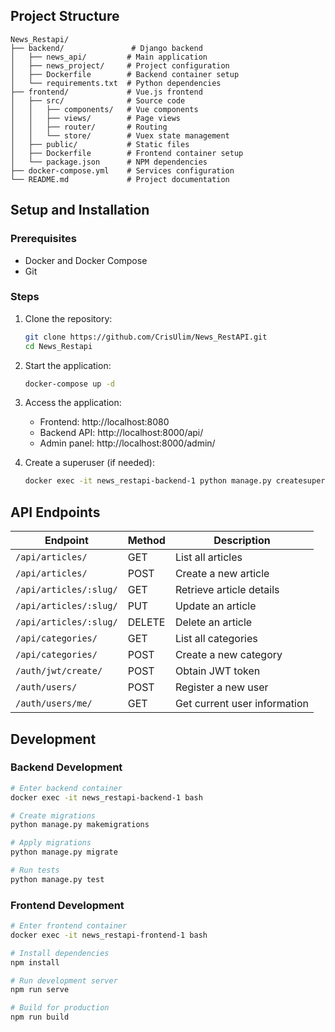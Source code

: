 
## Project Structure

```
News_Restapi/
├── backend/               # Django backend
│   ├── news_api/         # Main application
│   ├── news_project/     # Project configuration
│   ├── Dockerfile        # Backend container setup
│   └── requirements.txt  # Python dependencies
├── frontend/             # Vue.js frontend
│   ├── src/              # Source code
│   │   ├── components/   # Vue components
│   │   ├── views/        # Page views
│   │   ├── router/       # Routing
│   │   └── store/        # Vuex state management
│   ├── public/           # Static files
│   ├── Dockerfile        # Frontend container setup
│   └── package.json      # NPM dependencies
├── docker-compose.yml    # Services configuration
└── README.md             # Project documentation
```

## Setup and Installation

### Prerequisites
- Docker and Docker Compose
- Git

### Steps

1. Clone the repository:
   ```bash
   git clone https://github.com/CrisUlim/News_RestAPI.git
   cd News_Restapi
   ```

2. Start the application:
   ```bash
   docker-compose up -d
   ```

3. Access the application:
   - Frontend: http://localhost:8080
   - Backend API: http://localhost:8000/api/
   - Admin panel: http://localhost:8000/admin/

4. Create a superuser (if needed):
   ```bash
   docker exec -it news_restapi-backend-1 python manage.py createsuperuser
   ```

## API Endpoints

| Endpoint | Method | Description |
|----------|--------|-------------|
| `/api/articles/` | GET | List all articles |
| `/api/articles/` | POST | Create a new article |
| `/api/articles/:slug/` | GET | Retrieve article details |
| `/api/articles/:slug/` | PUT | Update an article |
| `/api/articles/:slug/` | DELETE | Delete an article |
| `/api/categories/` | GET | List all categories |
| `/api/categories/` | POST | Create a new category |
| `/auth/jwt/create/` | POST | Obtain JWT token |
| `/auth/users/` | POST | Register a new user |
| `/auth/users/me/` | GET | Get current user information |

## Development

### Backend Development

```bash
# Enter backend container
docker exec -it news_restapi-backend-1 bash

# Create migrations
python manage.py makemigrations

# Apply migrations
python manage.py migrate

# Run tests
python manage.py test
```

### Frontend Development

```bash
# Enter frontend container
docker exec -it news_restapi-frontend-1 bash

# Install dependencies
npm install

# Run development server
npm run serve

# Build for production
npm run build
```

